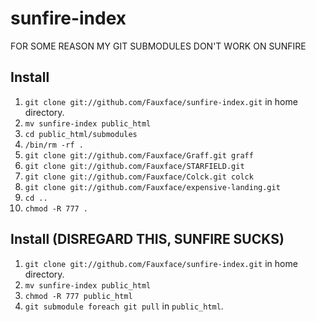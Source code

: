 # sunfire-index
FOR SOME REASON MY GIT SUBMODULES DON'T WORK ON SUNFIRE

## Install
1. `git clone git://github.com/Fauxface/sunfire-index.git` in home directory.
2. `mv sunfire-index public_html`
3. `cd public_html/submodules`
4. `/bin/rm -rf .`
5. `git clone git://github.com/Fauxface/Graff.git graff`
6. `git clone git://github.com/Fauxface/STARFIELD.git`
7. `git clone git://github.com/Fauxface/Colck.git colck`
8. `git clone git://github.com/Fauxface/expensive-landing.git`
9. `cd ..`
10. `chmod -R 777 .`

## Install (DISREGARD THIS, SUNFIRE SUCKS)
1. `git clone git://github.com/Fauxface/sunfire-index.git` in home directory.
2. `mv sunfire-index public_html`
3. `chmod -R 777 public_html`
4. `git submodule foreach git pull` in `public_html`.